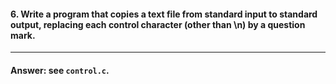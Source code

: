 #### 6. Write a program that copies a text file from standard input to standard output, replacing each control character (other than \n) by a question mark.

---

#### Answer: see `control.c`.
